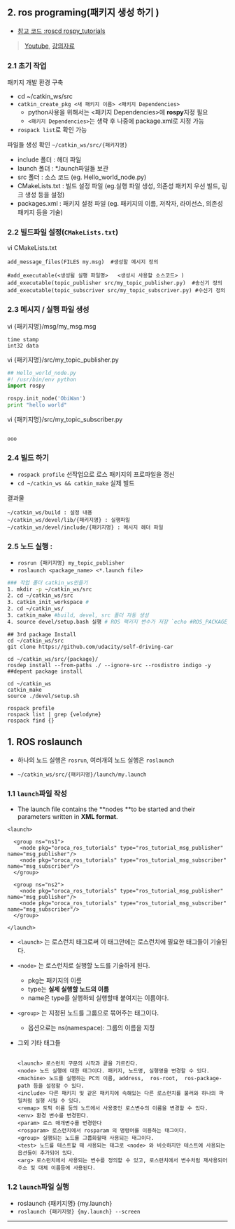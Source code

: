 ## 2. ros programing(패키지 생성 하기 )

- [참고 코드 :roscd rospy_tutorials](http://wiki.ros.org/rospy_tutorials)

> [Youtube](https://www.youtube.com/watch?v=-GZP81bTuO8), [강의자료](http://www.theconstructsim.com/ros-for-beginners/)

### 2.1 초기 작업 

패키지 개발 환경 구축 
- cd ~/catkin_ws/src
- `catkin_create_pkg <새 패키지 이름> <패키지 Dependencies>`
  - python사용을 위해서는 <패키지 Dependencies>에 **rospy**지정 필요 
  - `<패키지 Dependencies>`는 생략 후 나중에 package.xml로 지정 가능 
- `rospack list`로 확인 가능 



파일들 생성 확인 `~/catkin_ws/src/{패키지명}` 
- include 폴더 : 헤더 파일
- launch 폴더 : *.launch파일들 보관 
- src 폴더 : 소스 코드 (eg. Hello_world_node.py)
- CMakeLists.txt : 빌드 설정 파일 (eg.실행 파일 생성, 의존성 패키지 우선 빌드, 링크 생성 등을 설정)
- packages.xml :  패키지 설정 파일 (eg. 패키지의 이름, 저작자, 라이선스, 의존성 패키지 등을 기술)


### 2.2 빌드파일 설정(`CMakeLists.txt`) 

vi CMakeLists.txt

```
add_message_files(FILES my.msg)  #생성할 메시지 정의

#add_executable(<생성될 실행 파일명>   <생성시 사용할 소스코드> )
add_executable(topic_publisher src/my_topic_publisher.py)  #송신기 정의
add_executable(topic_subscriver src/my_topic_subscriver.py) #수신기 정의
```

### 2.3 메시지 / 실행 파일 생성

vi {패키지명}/msg/my_msg.msg
```
time stamp
int32 data
```

vi {패키지명}/src/my_topic_publisher.py
```python
## Hello_world_node.py
#! /usr/bin/env python
import rospy

rospy.init_node('ObiWan')
print "hello world"
```

vi {패키지명}/src/my_topic_subscriber.py
```

ooo
```




### 2.4 빌드 하기 

- `rospack profile` 선작업으로 로스 패키지의 프로파일을 갱신
- `cd ~/catkin_ws && catkin_make` 실제 빌드 

결과물 
```
~/catkin_ws/build : 설정 내용
~/catkin_ws/devel/lib/{패키지명} : 실행파일
~/catkin_ws/devel/include/{패키지명} : 메시지 헤더 파일
```
    
### 2.5 노드 실행 : 
 - `rosrun {패키지명} my_topic_publisher `
 - `roslaunch <package_name> <*.launch file>`   


    


```bash 
### 작업 폴더 catkin_ws만들기
1. mkdir -p ~/catkin_ws/src
2. cd ~/catkin_ws/src
3. catkin_init_workspace # 
2. cd ~/catkin_ws/
3. catkin_make #build, devel, src 폴더 자동 생성 
4. source devel/setup.bash 실행 # ROS 팩키지 변수가 저장 `echo #ROS_PACKAGE_PATH`

```

```
## 3rd package Install
cd ~/catkin_ws/src
git clone https://github.com/udacity/self-driving-car

cd ~/catkin_ws/src/{package}/
rosdep install --from-paths ./ --ignore-src --rosdistro indigo -y  ##depent package install

cd ~/catkin_ws
catkin_make
source ./devel/setup.sh

rospack profile
rospack list | grep {velodyne}
rospack find {}

```



## 1. ROS roslaunch 

- 하나의 노드 실행은 `rosrun`, 여러개의 노드 실행은 `roslaunch`

- `~/catkin_ws/src/{패키지명}/launch/my.launch`

### 1.1 `launch`파일 작성 

- The launch file contains the **nodes **to be started and their parameters written in **XML format**.

```
<launch>

  <group ns="ns1">
    <node pkg="oroca_ros_tutorials" type="ros_tutorial_msg_publisher"   name="msg_publisher"/>
    <node pkg="oroca_ros_tutorials" type="ros_tutorial_msg_subscriber"  name="msg_subscriber"/>
  </group>

  <group ns="ns2">
    <node pkg="oroca_ros_tutorials" type="ros_tutorial_msg_publisher"  name="msg_publisher"/>
    <node pkg="oroca_ros_tutorials" type="ros_tutorial_msg_subscriber"  name="msg_subscriber"/>
  </group>

</launch>
```  
- `<launch>` 는 로스런치 태그로써 이 태그안에는 로스런치에 필요한 태그들이 기술된다.

- `<node>` 는 로스런치로 실행할 노드를 기술하게 된다. 
  - pkg는 패키지의 이름
  - type는 **실제 실행할 노드의 이름**
  - name은 type를 실행하되 실행할때 붙여지는 이름이다.  

- `<group>` 는 지정된 노드를 그룹으로 묶어주는 태그이다. 
  - 옵션으로는 ns(namespace): 그룹의 이름을 지칭
  
  
- 그외 기타 태그들 
  
  ```
  
  <launch> 로스런치 구문의 시작과 끝을 가르킨다.
  <node> 노드 실행에 대한 태그이다. 패키지, 노드명, 실행명을 변경할 수 있다.
  <machine> 노드를 실행하는 PC의 이름, address,  ros-root,  ros-package-path 등을 설정할 수 있다.
  <include> 다른 패키지 및 같은 패키지에 속해있는 다른 로스런치를 불러와 하나의 파일처럼 실행 시킬 수 있다.
  <remap> 토픽 이름 등의 노드에서 사용중인 로스변수의 이름을 변경할 수 있다. 
  <env> 환경 변수를 변경한다.
  <param> 로스 매개변수를 변경한다
  <rosparam> 로스런치에서 rosparam 의 명령어를 이용하는 태그이다.
  <group> 실행되는 노드를 그룹화할때 사용되는 태그이다.
  <test> 노드를 테스트할 때 사용되는 태그로 <node> 와 비슷하지만 테스트에 사용되는 옵션들이 추가되어 있다.
  <arg> 로스런치에서 사용되는 변수를 정의할 수 있고, 로스런치에서 변수처럼 재사용되어 주소 및 대체 이름등에 사용된다.
  ```


### 1.2 `launch`파일 실행 

- roslaunch {패키지명} {my.launch}
- `roslaunch {패키지명} {my.launch} --screen `


---

   

